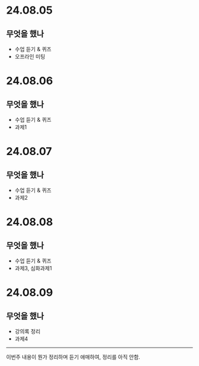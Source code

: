 
# 24.08.05
## 무엇을 했나 
- 수업 듣기 & 퀴즈
- 오프라인 미팅
# 24.08.06
## 무엇을 했나 
- 수업 듣기 & 퀴즈
- 과제1
# 24.08.07
## 무엇을 했나 
- 수업 듣기 & 퀴즈
- 과제2
# 24.08.08
## 무엇을 했나 
- 수업 듣기 & 퀴즈
- 과제3, 심화과제1
# 24.08.09
## 무엇을 했나 
- 강의록 정리
- 과제4

---
이번주 내용이 뭔가 정리하며 듣기 애매하여, 정리를 아직 안함.
